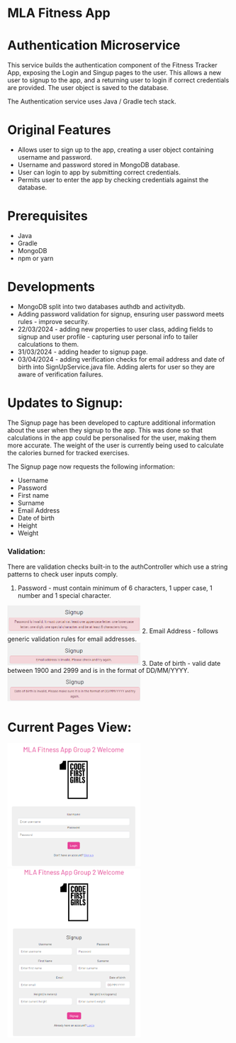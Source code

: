 # MLA Fitness App
# Authentication Microservice

This service builds the authentication component of the Fitness Tracker App, exposing the Login and Singup pages to the user. This allows a new user to signup to the app, and a returning user to login if correct credentials are provided. The user object is saved to the database.

The Authentication service uses Java / Gradle tech stack.

# Original Features
- Allows user to sign up to the app, creating a user object containing username and password.
- Username and password stored in MongoDB database.
- User can login to app by submitting correct credentials.
- Permits user to enter the app by checking credentials against the database.

# Prerequisites
- Java
- Gradle
- MongoDB
- npm or yarn

# Developments
- MongoDB split into two databases authdb and activitydb.
- Adding password validation for signup, ensuring user password meets rules - improve security.
- 22/03/2024 - adding new properties to user class, adding fields to signup and user profile - capturing user personal info to tailer calculations to them.
- 31/03/2024 - adding header to signup page.
- 03/04/2024 - adding verification checks for email address and date of birth into SignUpService.java file. Adding alerts for user so they are aware of verification failures.

# Updates to Signup:
The Signup page has been developed to capture additional information about the user when they signup to the app. This was done so that calculations in the app could be personalised for the user, making them more accurate. The weight of the user is currently being used to calculate the calories burned for tracked exercises.

The Signup page now requests the following information:
- Username
- Password
- First name
- Surname
- Email Address
- Date of birth
- Height
- Weight

### Validation:

There are validation checks built-in to the authController which use a string patterns to check user inputs comply.

1. Password - must contain minimum of 6 characters, 1 upper case, 1 number and 1 special character.
<img src="../screenshots/Password_Validation.png" width="300"/>
2. Email Address - follows generic validation rules for email addresses.
<img src="../screenshots/Email_Validation.png" width="300"/>
3. Date of birth - valid date between 1900 and 2999 and is in the format of DD/MM/YYYY.
<img src="../screenshots/DOB_Validation.png" width="300"/>

# Current Pages View:

<img src="../screenshots/Login.png" width="300"/> 
<img src="../screenshots/Signup.png" width="300"/>

